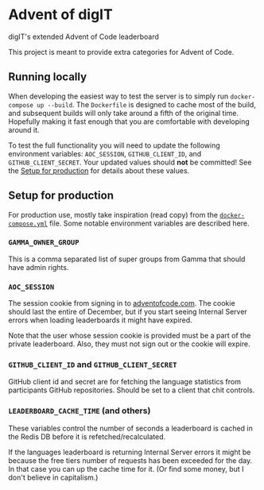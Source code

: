 # Advent of digIT

digIT's extended Advent of Code leaderboard

This project is meant to provide extra categories for Advent of Code.

## Running locally

When developing the easiest way to test the server is to simply run
`docker-compose up --build`. The `Dockerfile` is designed to cache most of the
build, and subsequent builds will only take around a fifth of the original time.
Hopefully making it fast enough that you are comfortable with developing around
it.

To test the full functionality you will need to update the following environment
variables: `AOC_SESSION`, `GITHUB_CLIENT_ID`, and `GITHUB_CLIENT_SECRET`. Your
updated values should **not** be committed! See the [Setup for production](#setup-for-production)
for details about these values.

## Setup for production

For production use, mostly take inspiration (read copy) from the
[`docker-compose.yml`](./docker-compose.yml) file. Some notable environment
variables are described here.

### `GAMMA_OWNER_GROUP`

This is a comma separated list of super groups from Gamma that should have admin
rights.

### `AOC_SESSION`

The session cookie from signing in to [adventofcode.com](https://adventofcode.com/).
The cookie should last the entire of December, but if you start seeing Internal
Server errors when loading leaderboards it might have expired.

Note that the user whose session cookie is provided must be a part of the
private leaderboard. Also, they must not sign out or the cookie will expire.

### `GITHUB_CLIENT_ID` and `GITHUB_CLIENT_SECRET`

GitHub client id and secret are for fetching the language statistics from
participants GitHub repositories. Should be set to a client that chit controls.

### `LEADERBOARD_CACHE_TIME` (and others)

These variables control the number of seconds a leaderboard is cached in the
Redis DB before it is refetched/recalculated.

If the languages leaderboard is returning Internal Server errors it might be
because the free tiers number of requests has been exceeded for the day. In that
case you can up the cache time for it. (Or find some money, but I don't believe
in capitalism.)
